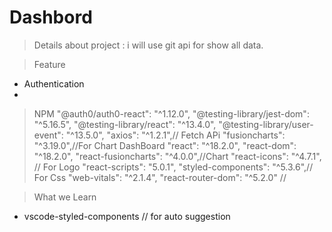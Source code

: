 # Dashbord
> Details about project : i will use git api for show all data.
 
> Feature
- Authentication
- 
> NPM
    "@auth0/auth0-react": "^1.12.0",
    "@testing-library/jest-dom": "^5.16.5",
    "@testing-library/react": "^13.4.0",
    "@testing-library/user-event": "^13.5.0",
    "axios": "^1.2.1",// Fetch APi
    "fusioncharts": "^3.19.0",//For Chart DashBoard
    "react": "^18.2.0",
    "react-dom": "^18.2.0",
    "react-fusioncharts": "^4.0.0",//Chart
    "react-icons": "^4.7.1", // For Logo
    "react-scripts": "5.0.1",
    "styled-components": "^5.3.6",// For Css
    "web-vitals": "^2.1.4",
    "react-router-dom": "^5.2.0" // 

> What we Learn
- vscode-styled-components // for auto suggestion
